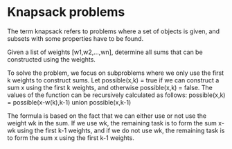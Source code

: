 # Knapsack problems

The term knapsack refers to problems where a set of objects is given, and subsets with some properties have to be found.

Given a list of weights [w1,w2,...,wn], determine all sums that can be constructed using the weights.


To solve the problem, we focus on subproblems where we only use the first k
weights to construct sums. Let possible(x,k) = true if we can construct a sum x
using the first k weights, and otherwise possible(x,k) = false. The values of the
function can be recursively calculated as follows:
possible(x,k) = possible(x-w(k),k-1) union possible(x,k-1)

The formula is based on the fact that we can either use or not use the weight wk
in the sum. If we use wk, the remaining task is to form the sum x-wk using the
first k-1 weights, and if we do not use wk, the remaining task is to form the sum
x using the first k-1 weights.
